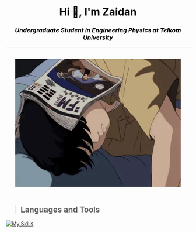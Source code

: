 <span style="color:#000000">
  
<h1 align="center">Hi 👋, I'm Zaidan</h1>

*<h3 align="center">Undergraduate Student in Engineering Physics at Telkom University</h3>*

<!-- [![profile views](https://komarev.com/ghpvc/?username=zaidanfzn)](https://github.com/zaidanfzn) -->
---
<br>
<div align = "center"><img src="https://github.com/Zaidanfzn/Zaidanfzn/blob/main/img/animation-sleeping.gif"/ width="90%" height="350px"></div><br>

> ## Languages and Tools
[![My Skills](https://skillicons.dev/icons?i=vscode,c,cpp,html,css,py)](https://skillicons.dev)

<!-- > ## Contact with me
[instagram](https://www.instagram.com/zaidnfz_/)
[linkedln](https://linkedin.com/in/zaidanfzn)
[whatsapp](https://wa.me/6282123870889) -->

</span>

